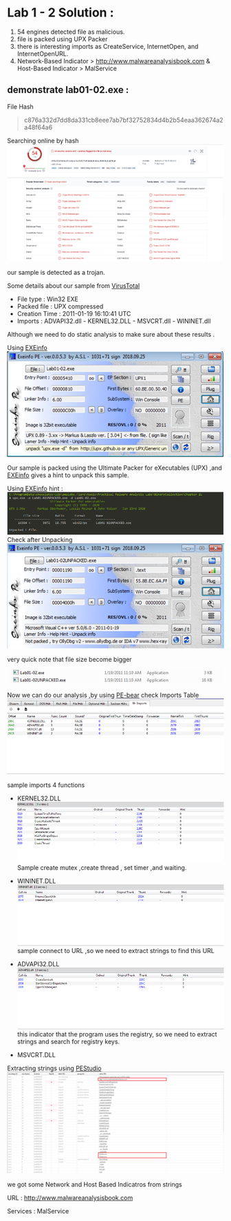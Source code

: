 # Lab 1 - 2 Solution :

1. 54 engines detected file as malicious.
2. file is packed using UPX Packer
3. there is interesting imports as CreateService, InternetOpen, and InternetOpenURL.
4. Network-Based Indicator >  http://www.malwareanalysisbook.com   & Host-Based Indicator > MalService 

## demonstrate lab01-02.exe :

File Hash 
> c876a332d7dd8da331cb8eee7ab7bf32752834d4b2b54eaa362674a2a48f64a6

Searching online by hash 
![](Images/VT%201.png)
![](Images/VT%202.png)

our sample is detected as a trojan.

Some details about our sample from [VirusTotal](https://www.virustotal.com/gui/home/upload) 
* File type :  Win32 EXE 
* Packed file : UPX compressed 
* Creation Time : 2011-01-19 16:10:41 UTC 
* Imports : ADVAPI32.dll - KERNEL32.DLL - MSVCRT.dll - WININET.dll 

Although we need to do static analysis to make sure about these results .

Using [EXEinfo](https://exeinfo-pe.en.uptodown.com/windows)
![](Images/EXEinfo.png)

 Our sample is packed using the Ultimate Packer for eXecutables (UPX) ,and  [EXEinfo](https://exeinfo-pe.en.uptodown.com/windows) gives a hint to unpack this sample.

Using [EXEinfo](https://exeinfo-pe.en.uptodown.com/windows) hint : 
![](Images/UPX%20N.png)
Check after Unpacking
![](Images/EXEinfo%20After%20N.png)

very quick note that file size become bigger 

![](Images/diff.png)

 Now we can do our analysis ,by using [PE-bear](https://github.com/hasherezade/pe-bear) check Imports Table 
 ![](Images/Import%20address%20table.png)

 sample imports 4 functions 
  
* KERNEL32.DLL 
![](Images/KERNEL32.DLL.png)
Sample create mutex ,create thread , set timer ,and waiting.

* WININET.DLL
![](Images/WININET.DLL.png)
sample connect to URL ,so we need to extract strings to find this URL

* ADVAPI32.DLL 
![](Images/ADVAPI32.DLL.png)
this indicator that the program uses the registry, so we need to extract strings and search for registry keys.

* MSVCRT.DLL

Extracting strings using [PEStudio](https://www.winitor.com/download2)
![](Images/PEStudio.png)

we got some Network and Host Based Indicatros from strings 

URL : http://www.malwareanalysisbook.com

Services : MalService 












